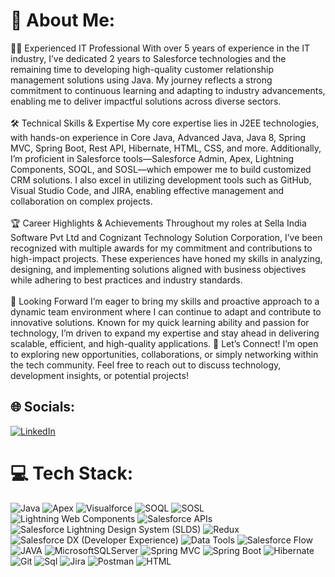 # 💫 About Me:
👨‍💻 Experienced IT Professional With over 5 years of experience in the IT industry, I’ve dedicated 2 years to Salesforce technologies and the remaining time to developing high-quality customer relationship management solutions using Java. My journey reflects a strong commitment to continuous learning and adapting to industry advancements, enabling me to deliver impactful solutions across diverse sectors.<br><br>🛠️ Technical Skills & Expertise My core expertise lies in J2EE technologies, with hands-on experience in Core Java, Advanced Java, Java 8, Spring MVC, Spring Boot, Rest API, Hibernate, HTML, CSS, and more. Additionally, I’m proficient in Salesforce tools—Salesforce Admin, Apex, Lightning Components, SOQL, and SOSL—which empower me to build customized CRM solutions. I also excel in utilizing development tools such as GitHub, Visual Studio Code, and JIRA, enabling effective management and collaboration on complex projects.<br> <br>🏆 Career Highlights & Achievements Throughout my roles at Sella India Software Pvt Ltd and Cognizant Technology Solution Corporation, I’ve been recognized with multiple awards for my commitment and contributions to high-impact projects. These experiences have honed my skills in analyzing, designing, and implementing solutions aligned with business objectives while adhering to best practices and industry standards.<br><br>🚀 Looking Forward I’m eager to bring my skills and proactive approach to a dynamic team environment where I can continue to adapt and contribute to innovative solutions. Known for my quick learning ability and passion for technology, I’m driven to expand my expertise and stay ahead in delivering scalable, efficient, and high-quality applications.
📩 Let’s Connect! I’m open to exploring new opportunities, collaborations, or simply networking within the tech community. Feel free to reach out to discuss technology, development insights, or potential projects!

## 🌐 Socials:
[![LinkedIn](https://img.shields.io/badge/LinkedIn-%230077B5.svg?logo=linkedin&logoColor=white)](https://www.linkedin.com/in/bhavya-switha-mitta-473208a0/)

# 💻 Tech Stack:
![Java](https://img.shields.io/badge/java-%23ED8B00.svg?style=for-the-badge&logo=openjdk&logoColor=white) ![Apex](https://img.shields.io/badge/javascript-%23323330.svg?style=for-the-badge&logo=javascript&logoColor=%23F7DF1E) ![Visualforce](https://img.shields.io/badge/typescript-%23007ACC.svg?style=for-the-badge&logo=typescript&logoColor=white) ![SOQL](https://img.shields.io/badge/azure-%230072C6.svg?style=for-the-badge&logo=microsoftazure&logoColor=white) ![SOSL](https://img.shields.io/badge/github%20pages-121013?style=for-the-badge&logo=github&logoColor=white) ![Lightning Web Components](https://img.shields.io/badge/JWT-black?style=for-the-badge&logo=JSON%20web%20tokens) ![Salesforce APIs](https://img.shields.io/badge/react-%2320232a.svg?style=for-the-badge&logo=react&logoColor=%2361DAFB) ![Salesforce Lightning Design System (SLDS)](https://img.shields.io/badge/react_native-%2320232a.svg?style=for-the-badge&logo=react&logoColor=%2361DAFB) ![Redux](https://img.shields.io/badge/redux-%23593d88.svg?style=for-the-badge&logo=redux&logoColor=white) ![Salesforce DX (Developer Experience)](https://img.shields.io/badge/spring-%236DB33F.svg?style=for-the-badge&logo=spring&logoColor=white) ![Data Tools](https://img.shields.io/badge/apache%20tomcat-%23F8DC75.svg?style=for-the-badge&logo=apache-tomcat&logoColor=black) ![Salesforce Flow](https://img.shields.io/badge/Apache%20Maven-C71A36?style=for-the-badge&logo=Apache%20Maven&logoColor=white) ![JAVA](https://img.shields.io/badge/MongoDB-%234ea94b.svg?style=for-the-badge&logo=mongodb&logoColor=white) ![MicrosoftSQLServer](https://img.shields.io/badge/Microsoft%20SQL%20Server-CC2927?style=for-the-badge&logo=microsoft%20sql%20server&logoColor=white) ![Spring MVC](https://img.shields.io/badge/postgres-%23316192.svg?style=for-the-badge&logo=postgresql&logoColor=white) ![Spring Boot](https://img.shields.io/badge/github%20actions-%232671E5.svg?style=for-the-badge&logo=githubactions&logoColor=white) ![Hibernate](https://img.shields.io/badge/github-%23121011.svg?style=for-the-badge&logo=github&logoColor=white) ![Git](https://img.shields.io/badge/git-%23F05033.svg?style=for-the-badge&logo=git&logoColor=white) ![Sql](https://img.shields.io/badge/docker-%230db7ed.svg?style=for-the-badge&logo=docker&logoColor=white) ![Jira](https://img.shields.io/badge/jira-%230A0FFF.svg?style=for-the-badge&logo=jira&logoColor=white) ![Postman](https://img.shields.io/badge/Postman-FF6C37?style=for-the-badge&logo=postman&logoColor=white) ![HTML](https://img.shields.io/badge/terraform-%235835CC.svg?style=for-the-badge&logo=terraform&logoColor=white)

